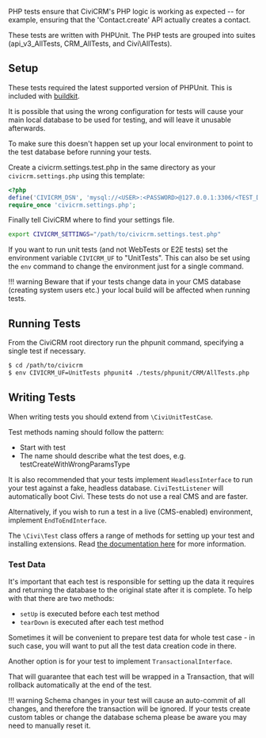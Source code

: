 PHP tests ensure that CiviCRM's PHP logic is working as expected -- for example, 
ensuring that the 'Contact.create' API actually creates a contact. 

These tests are written with PHPUnit. The PHP tests are grouped into suites 
(api_v3_AllTests, CRM_AllTests, and Civi\AllTests).

## Setup

These tests required the latest supported version of PHPUnit. This is included
with [buildkit].

It is possible that using the wrong configuration for tests will cause your main
local database to be used for testing, and will leave it unusable afterwards. 

To make sure this doesn't happen set up your local environment to point to the 
test database before running your tests. 

Create a civicrm.settings.test.php in the same directory as your 
`civicrm.settings.php` using this template:

```php
<?php
define('CIVICRM_DSN', 'mysql://<USER>:<PASSWORD>@127.0.0.1:3306/<TEST_DB_NAME>?new_link=true');
require_once 'civicrm.settings.php';
```

Finally tell CiviCRM where to find your settings file.

```bash
export CIVICRM_SETTINGS="/path/to/civicrm.settings.test.php"
```

If you want to run unit tests (and not WebTests or E2E tests) set the 
environment variable `CIVICRM_UF` to "UnitTests". This can also be set using the
`env` command to change the environment just for a single command.

!!! warning
    Beware that if your tests change data in your CMS database 
    (creating system users etc.) your local build will be affected when running 
    tests.

## Running Tests

From the CiviCRM root directory run the phpunit command, specifying a single
test if necessary.

```bash
$ cd /path/to/civicrm
$ env CIVICRM_UF=UnitTests phpunit4 ./tests/phpunit/CRM/AllTests.php
```

## Writing Tests

When writing tests you should extend from `\CiviUnitTestCase`. 

Test methods naming should follow the pattern:

- Start with test
- The name should describe what the test does, e.g. testCreateWithWrongParamsType

It is also recommended that your tests implement `HeadlessInterface` to run your 
test against a fake, headless database. `CiviTestListener` will automatically 
boot Civi. These tests do not use a real CMS and are faster.

Alternatively, if you wish to run a test in a live (CMS-enabled) environment,
implement `EndToEndInterface`.

The `\Civi\Test` class offers a range of methods for setting up your test and
installing extensions. Read [the documentation here][civi-test-class] for more
information.

### Test Data

It's important that each test is responsible for setting up the data it requires
and returning the database to the original state after it is complete. To help
with that there are two methods:

- `setUp` is executed before each test method
- `tearDown` is executed after each test method

Sometimes it will be convenient to prepare test data for whole test case - 
in such case, you will want to put all the test data creation code in there.

Another option is for your test to implement `TransactionalInterface`. 

That will guarantee that each test will be wrapped in a Transaction, that will 
rollback automatically at the end of the test.

!!! warning
    Schema changes in your test will cause an auto-commit of all changes, and 
    therefore the transaction will be ignored. If your tests create custom tables
    or change the database schema please be aware you may need to manually reset
    it.

[buildkit]: ../tools/buildkit.md
[civi-test-class]: https://github.com/civicrm/org.civicrm.testapalooza/blob/master/civi-test.md
